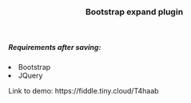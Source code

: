<p align="center">
  <h3 align="center">Bootstrap expand plugin</h3>
  <br/>
  
  <h5>Requirements after saving:</h5
  <ul>
  <li>Bootstrap</li>
  <li>JQuery</li>
  </ul>

  <p>Link to demo: https://fiddle.tiny.cloud/T4haab</p>
</p>
